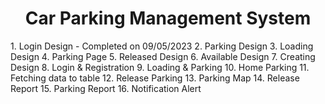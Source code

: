 <h1 align="center">Car Parking Management System</h1>
1. Login Design - Completed on 09/05/2023
2. Parking Design
3. Loading Design
4. Parking Page
5. Released Design
6. Available Design
7. Creating Design
8. Login & Registration
9. Loading & Parking
10. Home Parking
11. Fetching data to table
12. Release Parking
13. Parking Map
14. Release Report
15. Parking Report
16. Notification Alert
